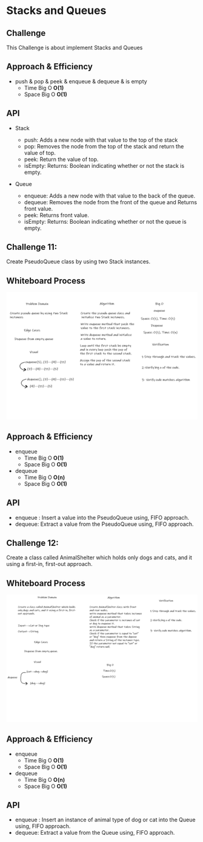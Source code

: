 # Stacks and Queues

## Challenge
This Challenge is about implement Stacks and  Queues


## Approach & Efficiency

 * push & pop & peek & enqueue & dequeue & is empty
     * Time Big O **O(1)**
     * Space Big O **O(1)**

## API

* Stack

   * push: Adds a new node with that value to the top of the stack 
   * pop: Removes the node from the top of the stack and return the value of top.
   * peek: Return the value of top.
   * isEmpty: Returns: Boolean indicating whether or not the stack is empty.

* Queue   

  * enqueue: Adds a new node with that value to the back of the queue.
  * dequeue: Removes the node from the front of the queue and Returns front value.
  * peek: Returns front value.
  * isEmpty: Returns: Boolean indicating whether or not the queue is empty.

## Challenge 11:
Create PseudoQueue class by using two Stack instances.

## Whiteboard Process

![PseudoQueue](CC11.png)

## Approach & Efficiency

* enqueue
   * Time Big O **O(1)**
   * Space Big O **O(1)**
 * dequeue
   * Time Big O **O(n)**
   * Space Big O **O(1)**

## API

* enqueue : Insert a value into the PseudoQueue using, FIFO approach.
* dequeue: Extract a value from the PseudoQueue using, FIFO approach.

## Challenge 12:
Create a class called AnimalShelter which holds only dogs and cats, and it using a first-in, first-out approach.

## Whiteboard Process
![AnimalShelter](CC12.png)

## Approach & Efficiency

* enqueue
   * Time Big O **O(1)**
   * Space Big O **O(1)**
 * dequeue
   * Time Big O **O(n)**
   * Space Big O **O(1)**

## API

* enqueue : Insert an instance of animal type of dog or cat into the Queue using, FIFO approach.
* dequeue: Extract a value from the Queue using, FIFO approach.
